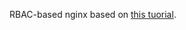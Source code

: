 RBAC-based nginx based on [this tuorial](https://github.com/nginxinc/kubernetes-ingress/blob/master/docs/installation.md).